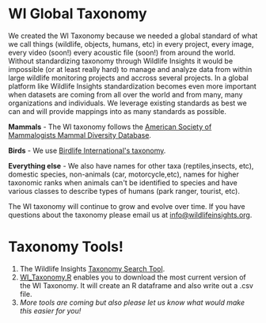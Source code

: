 # WI Global Taxonomy

We created the WI Taxonomy because we needed a global standard of what we call things (wildlife, objects, humans, etc) in every project, every image, every video (soon!) every acoustic file (soon!) from around the world. Without standardizing taxonomy through Wildlife Insights it would be impossible (or at least really hard) to manage and analyze data from within large wildlife monitoring projects and accross several projects. In a global platform like Wildlife Insights standardization becomes even more important when datasets are coming from all over the world and from many, many organizations and individuals. We leverage existing standards as best we can and will provide mappings into as many standards as possible. 

**Mammals** - The WI taxonomy	follows the [American Society of Mammalogists Mammal Diversity Database](https://mammaldiversity.org/). 

**Birds** - We use [Birdlife International's taxonomy](http://datazone.birdlife.org/species/search).

**Everything else** - We also have names for other taxa (reptiles,insects, etc), domestic species, non-animals (car, motorcycle,etc), names for higher taxonomic ranks when animals can't be identified to species and have various classes to describe types of humans (park ranger, tourist, etc). 


The WI taxonomy will continue to grow and evolve over time. If you have questions about the taxonomy please email us at info@wildlifeinsights.org.

# Taxonomy Tools!
1. The Wildlife Insights [Taxonomy Search Tool](https://wildlifeinsights-taxonomy-ewutmovdfa-uc.a.run.app/).
2. [WI_Taxonomy.R](https://github.com/ConservationInternational/Wildlife-Insights----Data-Migration/blob/master/WI_Global_Taxonomy/WI_Taxonomy.R) enables you to download the most current version of the WI Taxonomy. It will create an R dataframe and also write out a .csv file.
3.  _More tools are coming but also please let us know what would make this easier for you!_
